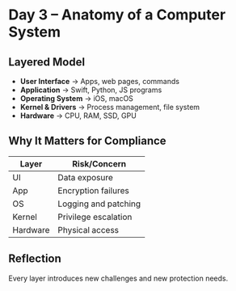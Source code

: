 # Day 3 – Anatomy of a Computer System

## Layered Model

- **User Interface** → Apps, web pages, commands
- **Application** → Swift, Python, JS programs
- **Operating System** → iOS, macOS
- **Kernel & Drivers** → Process management, file system
- **Hardware** → CPU, RAM, SSD, GPU

## Why It Matters for Compliance

| Layer | Risk/Concern |
|-------|--------------|
| UI | Data exposure |
| App | Encryption failures |
| OS | Logging and patching |
| Kernel | Privilege escalation |
| Hardware | Physical access |

## Reflection

Every layer introduces new challenges and new protection needs.
